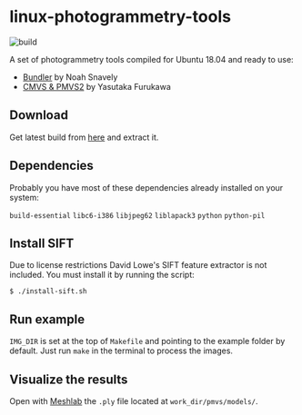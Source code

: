 # linux-photogrammetry-tools
![build](https://github.com/epassaro/linux-photogrammetry-tools/workflows/build/badge.svg)

A set of photogrammetry tools compiled for Ubuntu 18.04 and ready to use:

- [Bundler](https://github.com/snavely/bundler_sfm) by Noah Snavely
- [CMVS \& PMVS2](https://github.com/pmoulon/CMVS-PMVS) by Yasutaka Furukawa


## Download
Get latest build from [here](https://github.com/epassaro/linux-photogrammetry-tools/releases/download/stable/lpt-ubuntu-18.04.tar.gz) and extract it.


## Dependencies
Probably you have most of these dependencies already installed on your system:

`build-essential` `libc6-i386` `libjpeg62` `liblapack3` `python` `python-pil`


## Install SIFT
Due to license restrictions David Lowe's SIFT feature extractor is not included. You must install it by running the script:

`$ ./install-sift.sh`


## Run example
`IMG_DIR` is set at the top of `Makefile` and pointing to the example folder by default. Just run `make` in the terminal to process the images.


## Visualize the results
Open with [Meshlab](http://www.meshlab.net/) the `.ply` file located at `work_dir/pmvs/models/`.
